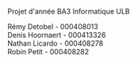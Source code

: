Projet d'année BA3 Informatique ULB

Rémy Detobel - 000408013                        
Denis Hoornaert - 000413326                        
Nathan Licardo - 000408278                        
Robin Petit - 000408282                        
